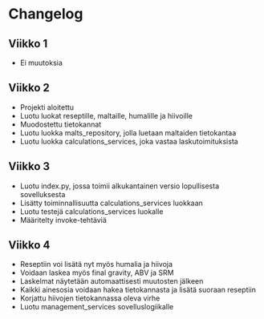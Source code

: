 # Changelog

## Viikko 1

- Ei muutoksia

## Viikko 2

- Projekti aloitettu
- Luotu luokat reseptille, maltaille, humalille ja hiivoille
- Muodostettu tietokannat
- Luotu luokka malts_repository, jolla luetaan maltaiden tietokantaa
- Luotu luokka calculations_services, joka vastaa laskutoimituksista

## Viikko 3

- Luotu index.py, jossa toimii alkukantainen versio lopullisesta sovelluksesta
- Lisätty toiminnallisuutta calculations_services luokkaan
- Luotu testejä calculations_services luokalle
- Määritelty invoke-tehtäviä

## Viikko 4

- Reseptiin voi lisätä nyt myös humalia ja hiivoja
- Voidaan laskea myös final gravity, ABV ja SRM
- Laskelmat näytetään automaattisesti muutosten jälkeen
- Kaikki ainesosia voidaan hakea tietokannasta ja lisätä suoraan reseptiin
- Korjattu hiivojen tietokannassa oleva virhe
- Luotu management_services sovelluslogiikalle
